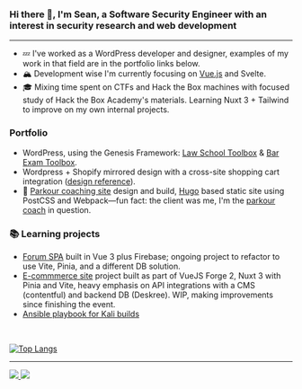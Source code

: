 ### Hi there 👋, I'm Sean, a Software Security Engineer with an interest in security research and web development
---

* :zzz: I've worked as a WordPress developer and designer, examples of my work in that field are in the portfolio links below.
* :mountain_snow: Development wise I'm currently focusing on [Vue.js](https://vuejs.org/) and Svelte.
* :mortar_board: Mixing time spent on CTFs and Hack the Box machines with focused study of Hack the Box Academy's materials. Learning Nuxt 3 + Tailwind to improve on my own internal projects.

### Portfolio

* WordPress, using the Genesis Framework: [Law School Toolbox](https://lawschooltoolbox.com/) & [Bar Exam Toolbox](https://barexamtoolbox.com/).
* Wordpress + Shopify mirrored design with a cross-site shopping cart integration ([design reference](https://res.cloudinary.com/renaissance-ninja/image/upload/v1660097293/blog_homepage_1_lcruzw.jpg)).
* :runner: [Parkour coaching site](https://playeverywhere.co/) design and build, [Hugo](https://gohugo.io) based static site using PostCSS and Webpack&mdash;fun fact: the client was me, I'm the [parkour coach](https://media.giphy.com/media/f0sATHPZHuHAq2Wj34/giphy-downsized-large.gif) in question.

### :books: Learning projects

* [Forum SPA](https://github.com/seanedevane/vue-school-forum-demo) built in Vue 3 plus Firebase; ongoing project to refactor to use Vite, Pinia, and a different DB solution.
* [E-commmerce site](https://github.com/seanedevane/vuejs-forge-episode-2-ecommerce-project) project built as part of VueJS Forge 2, Nuxt 3 with Pinia and Vite, heavy emphasis on API integrations with a CMS (contentful) and backend DB (Deskree). WIP, making improvements since finishing the event.
* [Ansible playbook for Kali builds](https://github.com/seanedevane/kali-ctf-generalist)

<br />

[![Top Langs](https://github-readme-stats.vercel.app/api/top-langs/?username=seanedevane&layout=compact&theme=vision-friendly-dark)](https://github.com/anuraghazra/github-readme-stats)

---

<div class="socials">
  <div id="badges">
    <a href="https://linkedin.com/in/seanedevane" target="_blank">
      <img src="https://img.shields.io/badge/LinkedIn-blue?logo=linkedin&logoColor=white&style=for-the-badge" />
    </a>
    <a href="https://infosec.exchange/@seanedevane" target="_blank">
      <img src="https://img.shields.io/mastodon/follow/109350232208799151?domain=https%3A%2F%2Finfosec.exchange&style=social" />
    </a>
  </div>
</div>

<!--
**seanedevane/seanedevane** is a ✨ _special_ ✨ repository because its `README.md` (this file) appears on your GitHub profile.

Here are some ideas to get you started:

- 🔭 I’m currently working on ...
- 🌱 I’m currently learning ...
- 👯 I’m looking to collaborate on ...
- 🤔 I’m looking for help with ...
- 💬 Ask me about ...
- 📫 How to reach me: ...
- 😄 Pronouns: ...
- ⚡ Fun fact: ...
-->
